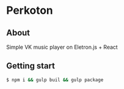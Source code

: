 # Perkoton

## About
Simple VK music player on Eletron.js + React

## Getting start
```sh
$ npm i && gulp buil && gulp package
```